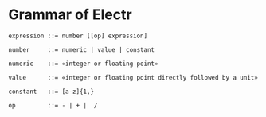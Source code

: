# Grammar of Electr

    expression ::= number [[op] expression]

    number     ::= numeric | value | constant

    numeric    ::= «integer or floating point»

    value      ::= «integer or floating point directly followed by a unit»

    constant   ::= [a-z]{1,}

    op         ::= - | + |  /
